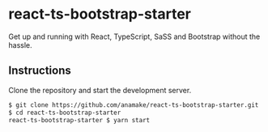 # react-ts-bootstrap-starter

Get up and running with React, TypeScript, SaSS and Bootstrap without the hassle.

## Instructions

Clone the repository and start the development server.

```bash
$ git clone https://github.com/anamake/react-ts-bootstrap-starter.git
$ cd react-ts-bootstrap-starter
react-ts-bootstrap-starter $ yarn start
```
